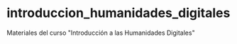 # introduccion_humanidades_digitales
Materiales del curso "Introducción a las Humanidades Digitales"

